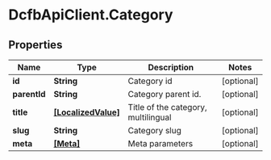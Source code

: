 # DcfbApiClient.Category

## Properties
Name | Type | Description | Notes
------------ | ------------- | ------------- | -------------
**id** | **String** | Category id | [optional] 
**parentId** | **String** | Category parent id. | [optional] 
**title** | [**[LocalizedValue]**](LocalizedValue.md) | Title of the category, multilingual | [optional] 
**slug** | **String** | Category slug | [optional] 
**meta** | [**[Meta]**](Meta.md) | Meta parameters | [optional] 


